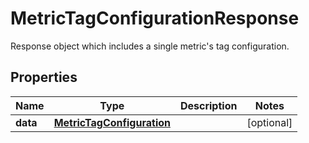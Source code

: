 

# MetricTagConfigurationResponse

Response object which includes a single metric's tag configuration.

## Properties

Name | Type | Description | Notes
------------ | ------------- | ------------- | -------------
**data** | [**MetricTagConfiguration**](MetricTagConfiguration.md) |  |  [optional]



